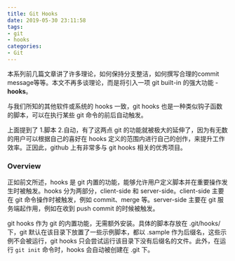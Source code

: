 ```yaml
---
title: Git Hooks
date: 2019-05-30 23:11:58
tags:
- git
- hooks
categories:
- Git
---
```


本系列前几篇文章讲了许多理论，如何保持分支整洁，如何撰写合理的commit message等等。本文不再多谈理论，而是将引入一项 git built-in 的强大功能 - **hooks**。

与我们所知的其他软件或系统的 hooks 一致，git hooks 也是一种类似钩子函数的脚本，可以在执行某些 git 命令的前后自动触发。

上面提到了 1.脚本 2.自动，有了这两点 git 的功能就被极大的延伸了，因为有无数的用户可以根据自己的喜好在 hooks 定义的范围内进行自己的创作，来提升工作效率。正因此，github 上有非常多与 git hooks 相关的优秀项目。

### Overview
正如前文所述，hooks 是 git 内置的功能，能够允许用户定义脚本并在重要操作发生时被触发。hooks 分为两部分，client-side 和 server-side。client-side 主要在 git 命令操作时被触发，例如 commit、merge 等。server-side 主要在 git 服务端起作用，例如在收到 push commit 的时候被触发。

git hooks 作为 git 的内置功能，无需额外安装。具体的脚本存放在 .git/hooks/ 下，git 默认在该目录下放置了一些示例脚本，都以 .sample 作为后缀名，这些示例不会被运行，git hooks 只会尝试运行该目录下没有后缀名的文件。此外，在运行 `git init` 命令时，hooks 会自动被创建在 .git 下。

### 


